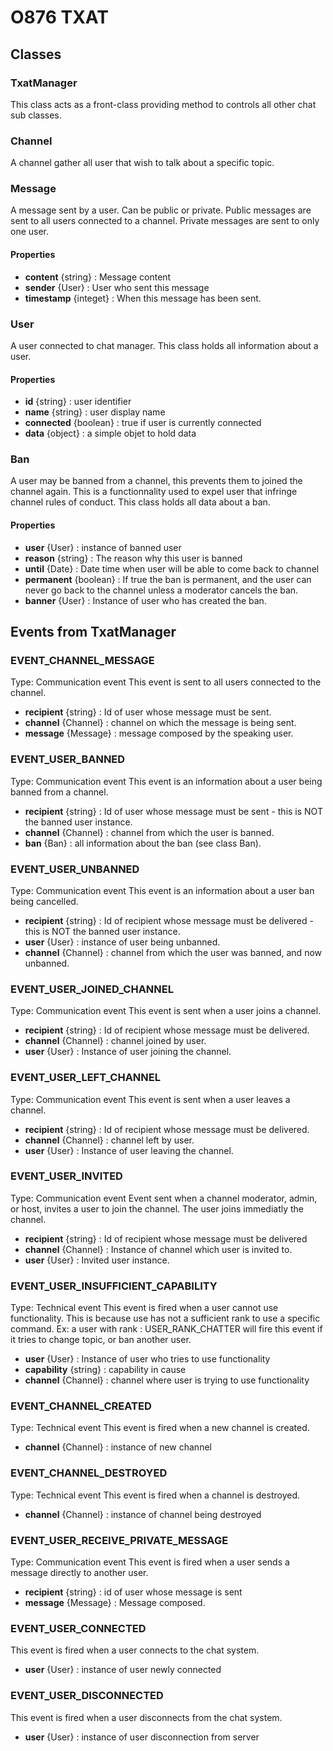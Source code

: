# O876 TXAT


## Classes

### TxatManager

This class acts as a front-class providing method to controls all other chat sub classes.


### Channel

A channel gather all user that wish to talk about a specific topic.


### Message

A message sent by a user.
Can be public or private. Public messages are sent to all users connected to a channel.
Private messages are sent to only one user.

#### Properties

- __content__ {string} : Message content
- __sender__ {User} : User who sent this message
- __timestamp__ {integet} : When this message has been sent.


### User

A user connected to chat manager.
This class holds all information about a user.

#### Properties

- __id__ {string} : user identifier
- __name__ {string} : user display name
- __connected__ {boolean} : true if user is currently connected
- __data__ {object} : a simple objet to hold data

### Ban

A user may be banned from a channel, this prevents them to joined the channel again.
This is a functionnality used to expel user that infringe channel rules of conduct.
This class holds all data about a ban.

#### Properties

- __user__ {User} : instance of banned user
- __reason__ {string} : The reason why this user is banned
- __until__ {Date} : Date time when user will be able to come back to channel
- __permanent__ {boolean} : If true the ban is permanent, and the user can never go back to the channel unless a moderator cancels the ban.
- __banner__ {User} : Instance of user who has created the ban.

## Events from TxatManager

### EVENT_CHANNEL_MESSAGE

Type: Communication event
This event is sent to all users connected to the channel.

- __recipient__ {string} : Id of user whose message must be sent.
- __channel__ {Channel} : channel on which the message is being sent.
- __message__ {Message} : message composed by the speaking user.

### EVENT_USER_BANNED

Type: Communication event
This event is an information about a user being banned from a channel.

- __recipient__ {string} : Id of user whose message must be sent - this is NOT the banned user instance.
- __channel__ {Channel} : channel from which the user is banned.
- __ban__ {Ban} : all information about the ban (see class Ban).

### EVENT_USER_UNBANNED

Type: Communication event
This event is an information about a user ban being cancelled.

- __recipient__ {string} : Id of recipient whose message must be delivered - this is NOT the banned user instance.
- __user__ {User} : instance of user being unbanned.
- __channel__ {Channel} : channel from which the user was banned, and now unbanned.

### EVENT_USER_JOINED_CHANNEL

Type: Communication event
This event is sent when a user joins a channel.

- __recipient__ {string} : Id of recipient whose message must be delivered.
- __channel__ {Channel} : channel joined by user.
- __user__ {User} : Instance of user joining the channel.

### EVENT_USER_LEFT_CHANNEL

Type: Communication event
This event is sent when a user leaves a channel.

- __recipient__ {string} : Id of recipient whose message must be delivered.
- __channel__ {Channel} : channel left by user.
- __user__ {User} : Instance of user leaving the channel.

### EVENT_USER_INVITED

Type: Communication event
Event sent when a channel moderator, admin, or host, invites a user to join the channel.
The user joins immediatly the channel.

- __recipient__ {string} : Id of recipient whose message must be delivered
- __channel__ {Channel} : Instance of channel which user is invited to.
- __user__ {User} : Invited user instance.

### EVENT_USER_INSUFFICIENT_CAPABILITY

Type: Technical event
This event is fired when a user cannot use functionality.
This is because use has not a sufficient rank to use a specific command.
Ex: a user with rank : USER_RANK_CHATTER will fire this event if it tries to change topic, or ban another user.

- __user__ {User} : Instance of user who tries to use functionality
- __capability__ {string} : capability in cause
- __channel__ {Channel} : channel where user is trying to use functionality

### EVENT_CHANNEL_CREATED

Type: Technical event
This event is fired when a new channel is created.

- __channel__ {Channel} : instance of new channel

### EVENT_CHANNEL_DESTROYED

Type: Technical event
This event is fired when a channel is destroyed.

- __channel__ {Channel} : instance of channel being destroyed

### EVENT_USER_RECEIVE_PRIVATE_MESSAGE

Type: Communication event
This event is fired when a user sends a message directly to another user.

- __recipient__ {string} : id of user whose message is sent
- __message__ {Message} : Message composed.

### EVENT_USER_CONNECTED

This event is fired when a user connects to the chat system.

- __user__ {User} : instance of user newly connected

### EVENT_USER_DISCONNECTED

This event is fired when a user disconnects from the chat system.

- __user__ {User} : instance of user disconnection from server

